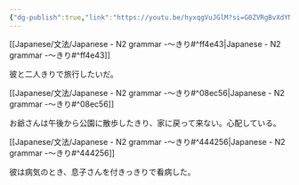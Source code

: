 ```yaml
---
{"dg-publish":true,"link":"https://youtu.be/hyxqgVuJGlM?si=G0ZVRgBvXdYNF8v9","permalink":"/Notes/LN - N2 grammar -～きり/","dgPassFrontmatter":true}
---
```


[[Japanese/文法/Japanese - N2 grammar -～きり#^ff4e43\|Japanese - N2 grammar -～きり#^ff4e43]]

彼と二人きりで旅行したいだ。

[[Japanese/文法/Japanese - N2 grammar -～きり#^08ec56\|Japanese - N2 grammar -～きり#^08ec56]]

お爺さんは午後から公園に散歩したきり、家に戻って来ない。心配している。

[[Japanese/文法/Japanese - N2 grammar -～きり#^444256\|Japanese - N2 grammar -～きり#^444256]]

彼は病気のとき、息子さんを付きっきりで看病した。